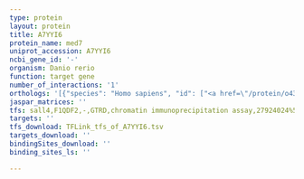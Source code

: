 ```yaml
---
type: protein
layout: protein
title: A7YYI6
protein_name: med7
uniprot_accession: A7YYI6
ncbi_gene_id: '-'
organism: Danio rerio
function: target gene
number_of_interactions: '1'
orthologs: '[{"species": "Homo sapiens", "id": ["<a href=\"/protein/o43513\">O43513</a>"]}, {"species": "Mus musculus", "id": ["<a href=\"/protein/q9czb6\">Q9CZB6</a>"]}, {"species": "Rattus norvegicus", "id": ["<a href=\"/protein/d4a7v2\">D4A7V2</a>"]}, {"species": "Drosophila melanogaster", "id": ["<a href=\"/protein/q9gyv9\">Q9GYV9</a>"]}, {"species": "Caenorhabditis elegans", "id": ["<a href=\"/protein/q95q17\">Q95Q17</a>"]}, {"species": "Saccharomyces cerevisiae", "id": ["<a href=\"/protein/q08278\">Q08278</a>"]}]'
jaspar_matrices: ''
tfs: sall4,F1QDF2,-,GTRD,chromatin immunoprecipitation assay,27924024%5Buid%5D,No
targets: ''
tfs_download: TFLink_tfs_of_A7YYI6.tsv
targets_download: ''
bindingSites_download: ''
binding_sites_ls: ''

---
```

